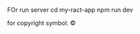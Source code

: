 FOr run server 
cd my-ract-app
npm run dev


for copyright symbol:
&copy;


<!-- we have to wriet react component must in first letter upper case. -->